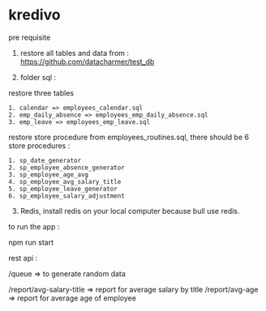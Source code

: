 # kredivo


pre requisite 

1. restore all tables and data from :  https://github.com/datacharmer/test_db


2. folder sql : 

restore three tables 

    1. calendar => employees_calendar.sql
    2. emp_daily_absence => employees_emp_daily_absence.sql
    3. emp_leave => employees_emp_leave.sql

restore store procedure from employees_routines.sql,
there should be 6 store procedures : 

    1. sp_date_generator
    2. sp_employee_absence_generator
    3. sp_employee_age_avg
    4. sp_employee_avg_salary_title
    5. sp_employee_leave_generator
    6. sp_employee_salary_adjustment

3. Redis, install redis on your local computer because bull use redis.

to run the app : 

npm run start

rest api :

/queue => to generate random data

/report/avg-salary-title => report for average salary by title
/report/avg-age => report for average age of employee


